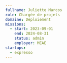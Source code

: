 ```yaml
---
fullname: Juliette Marcos
role: Chargée de projets
domaine: Déploiement
missions:
  - start: 2023-09-01
    end: 2024-08-31
    status: admin
    employer: MEAE
startups:
  - expresso
---
```


